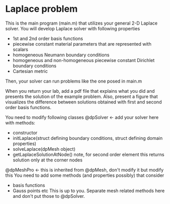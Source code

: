 Laplace problem
==

This is the main program (main.m) that utilizes your general 2-D Laplace solver.
You will develop Laplace solver with following properties
- 1st and 2nd order basis functions
- piecewise constant material parameters that are represented with scalars
- homogeneous Neumann boundary conditions
- homogeneous and non-homogeneous piecewise constant Dirichlet boundary conditions
- Cartesian metric

Then, your solver can run problems like the one posed in main.m

When you return your lab, add a pdf file that explains what you did and presents the solution of the example problem.
Also, present a figure that visualizes the difference between solutions obtained with first and second order basis functions.

You need to modify following classes
@dpSolver <- add your solver here with methods:
- constructor
- initLaplace(struct defining boundary conditions, struct defining domain properties)
- solveLaplace(dpMesh object)
- getLaplaceSolutionAtNode() note, for second order element this returns solution only at the corner nodes

@dpMeshPro <- this is inherited from @dpMesh, don't modify it but modify this
You need to add some methods (and properties possibly) that consider 
- basis functions
- Gauss points etc
This is up to you. Separate mesh related methods here and don't put those to @dpSolver.